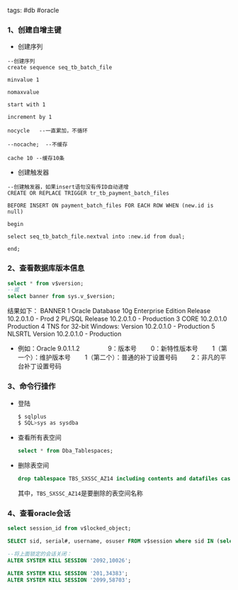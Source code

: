 tags: #db #oracle

### 1、创建自增主键

- 创建序列
```
--创建序列
create sequence seq_tb_batch_file

minvalue 1

nomaxvalue

start with 1

increment by 1

nocycle   --一直累加，不循环

--nocache;  --不缓存

cache 10 --缓存10条
```
- 创建触发器

```
--创建触发器，如果insert语句没有传ID自动递增
CREATE OR REPLACE TRIGGER tr_tb_payment_batch_files 

BEFORE INSERT ON payment_batch_files FOR EACH ROW WHEN (new.id is null)

begin

select seq_tb_batch_file.nextval into :new.id from dual;

end;
```

### 2、查看数据库版本信息

```sql
select * from v$version;
--或
select banner from sys.v_$version;
```

 结果如下：
    BANNER
 1 Oracle Database 10g Enterprise Edition Release 10.2.0.1.0 - Prod
 2 PL/SQL Release 10.2.0.1.0 - Production
 3 CORE 10.2.0.1.0 Production
 4 TNS for 32-bit Windows: Version 10.2.0.1.0 - Production
 5 NLSRTL Version 10.2.0.1.0 - Production

- 例如：Oracle 9.0.1.1.2 
   　　
   　　9：版本号 
      　　0：新特性版本号 
      　　1（第一个）：维护版本号 
      　　1（第二个）：普通的补丁设置号码 
      　　2：非凡的平台补丁设置号码

### 3、命令行操作

- 登陆

  ```sh
  $ sqlplus
  $ SQL>sys as sysdba
  ```

- 查看所有表空间

  ```sql
  select * from Dba_Tablespaces;
  ```

- 删除表空间

  ```sql
  drop tablespace TBS_SXSSC_AZ14 including contents and datafiles cascade constraints;
  ```

  其中，`TBS_SXSSC_AZ14`是要删除的表空间名称

### 4、查看oracle会话

```sql
select session_id from v$locked_object;

SELECT sid, serial#, username, osuser FROM v$session where sid IN (select session_id from v$locked_object);

--将上面锁定的会话关闭：
ALTER SYSTEM KILL SESSION '2092,10026';

ALTER SYSTEM KILL SESSION '201,34383';
ALTER SYSTEM KILL SESSION '2099,58703';
```

